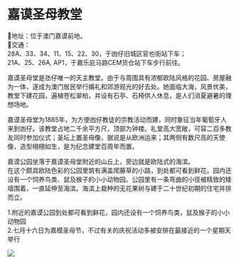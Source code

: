 # 嘉谟圣母教堂  
📍地址：位于澳门嘉谟前地。  
🚌交通：  
28A、33、34、11、15、22、30，于凼仔旧城区官也街站下车；  
21A、25、26A, AP1，于嘉乐庇马路CEM货仓站下车步行前往。  

嘉谟圣母堂是氹仔唯一的天主教堂。由于与周围具有浓郁欧陆风格的花园、房屋融为一体，遂成为澳门居民举行婚礼和郊游观光的好去处。她面临大海，风景优美，教堂下建花园，遍植苍松翠柏，并设有石亭、石椅供人休息，是人们消夏避暑的理想场地。  

嘉谟圣母堂为1885年，为方便凼仔教徒的宗教活动而建，同时象征当年葡萄牙人来到凼仔。该教堂占地二千余平方尺，顶部为钟楼。礼堂高大宽敞，可容二百多教友同时参加仪式；圣坛上置圣母像，据说是从欧洲运来；其两侧有数尺高的天使像，造型栩栩如生，是为纪念建堂百周年而置。  

嘉谟公园坐落于嘉谟圣母堂附近的山丘上，旁边就是欧陆式的海滨。  
在这个颇具欧陆色彩的公园里筑有满盖爬藤草的小路，到处都可看到鲜花。园内还设有一个饲养鸟类、鼠及猴子的小小动物园。公园里有一条弯曲的小径被精致的矮墙围着，一直延伸至海滨。海滨上栽种的无花果树与建于二十世纪初期的住宅并排而立。  

1.附近的嘉谟公园到处都可看到鲜花，园内还设有一个饲养鸟类，鼠及猴子的小小动物园  
2.七月十六日为嘉模圣母节，不过有关的庆祝活动多被安排在最接近的一个星期天举行  

![](https://raw.gitmirror.com/szqq0512/Pic/main/img/202201212155112.png)  
<!-- Last processed: 2025-07-22 03:44:27 -->
